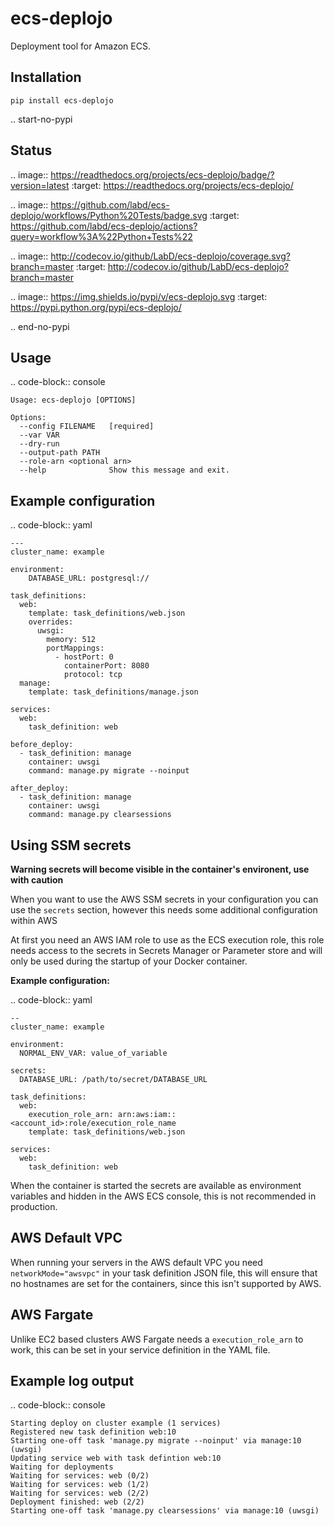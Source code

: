 ecs-deplojo
===========

Deployment tool for Amazon ECS.

Installation
------------

`pip install ecs-deplojo`

.. start-no-pypi

Status
------

.. image:: https://readthedocs.org/projects/ecs-deplojo/badge/?version=latest
    :target: https://readthedocs.org/projects/ecs-deplojo/

.. image:: https://github.com/labd/ecs-deplojo/workflows/Python%20Tests/badge.svg
    :target: https://github.com/labd/ecs-deplojo/actions?query=workflow%3A%22Python+Tests%22

.. image:: http://codecov.io/github/LabD/ecs-deplojo/coverage.svg?branch=master
    :target: http://codecov.io/github/LabD/ecs-deplojo?branch=master

.. image:: https://img.shields.io/pypi/v/ecs-deplojo.svg
    :target: https://pypi.python.org/pypi/ecs-deplojo/

.. end-no-pypi


Usage
-----

.. code-block:: console

    Usage: ecs-deplojo [OPTIONS]

    Options:
      --config FILENAME   [required]
      --var VAR
      --dry-run
      --output-path PATH
      --role-arn <optional arn>
      --help              Show this message and exit.


Example configuration
---------------------

.. code-block:: yaml

    ---
    cluster_name: example

    environment:
        DATABASE_URL: postgresql://

    task_definitions:
      web:
        template: task_definitions/web.json
        overrides:
          uwsgi:
            memory: 512
            portMappings:
              - hostPort: 0
                containerPort: 8080
                protocol: tcp
      manage:
        template: task_definitions/manage.json

    services:
      web:
        task_definition: web

    before_deploy:
      - task_definition: manage
        container: uwsgi
        command: manage.py migrate --noinput

    after_deploy:
      - task_definition: manage
        container: uwsgi
        command: manage.py clearsessions


Using SSM secrets
-----------------

**Warning secrets will become visible in the container's environent, use with caution**

When you want to use the AWS SSM secrets in your configuration you can use the `secrets`
section, however this needs some additional configuration within AWS

At first you need an AWS IAM role to use as the ECS execution role, this role needs
access to the secrets in Secrets Manager or Parameter store and will only be used during
the startup of your Docker container.

**Example configuration:**

.. code-block:: yaml

    --
    cluster_name: example

    environment:
      NORMAL_ENV_VAR: value_of_variable

    secrets:
      DATABASE_URL: /path/to/secret/DATABASE_URL

    task_definitions:
      web:
        execution_role_arn: arn:aws:iam::<account_id>:role/execution_role_name
        template: task_definitions/web.json

    services:
      web:
        task_definition: web


When the container is started the secrets are available as environment variables and
hidden in the AWS ECS console, this is not recommended in production.


AWS Default VPC
---------------

When running your servers in the AWS default VPC you need ``networkMode="awsvpc"`` in
your task definition JSON file, this will ensure that no hostnames are set for the
containers, since this isn't supported by AWS.


AWS Fargate
-----------

Unlike EC2 based clusters AWS Fargate needs a ``execution_role_arn`` to work, this can be
set in your service definition in the YAML file.


Example log output
------------------

.. code-block:: console

    Starting deploy on cluster example (1 services)
    Registered new task definition web:10
    Starting one-off task 'manage.py migrate --noinput' via manage:10 (uwsgi)
    Updating service web with task defintion web:10
    Waiting for deployments
    Waiting for services: web (0/2)
    Waiting for services: web (1/2)
    Waiting for services: web (2/2)
    Deployment finished: web (2/2)
    Starting one-off task 'manage.py clearsessions' via manage:10 (uwsgi)
